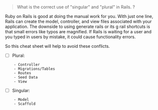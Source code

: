 
> What is the correct use of "singular" and "plural" in Rails. ?

Ruby on Rails is good at doing the manual work for you. With just one line, Rails can create the model, controller, and view files associated with your application. The downside to using generate rails or its g rail shortcuts is that small errors like typos are magnified. If Rails is waiting for a user and you typed in users by mistake, it could cause functionality errors.

So this cheat sheet will help to avoid these conflicts.

- [ ] Plural:
```
    - Controller
    - Migrations/Tables
    - Routes
    - Seed Data
    - View
```

- [ ] Singular:
```
    - Model
    - Scaffold
```
